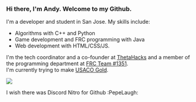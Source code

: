 ### Hi there, I'm Andy. Welcome to my Github.

I'm a developer and student in San Jose. My skills include: 
- Algorithms with C++ and Python
- Game development and FRC programming with Java
- Web development with HTML/CSS/JS.

I'm the tech coordinator and a co-founder at [ThetaHacks](https://thetahacks.tech) and a member of the programming department at [FRC Team #1351](https://www.amhsrobotics.com/).<br>
I'm currently trying to make [USACO Gold](https://github.com/AndyLi23/usaco).

![](https://github-readme-stats.vercel.app/api?username=andyli23&show_icons=true&hide_border=true&count_private=true&theme=dracula&hide=issues,prs)

I wish there was Discord Nitro for Github :PepeLaugh:

